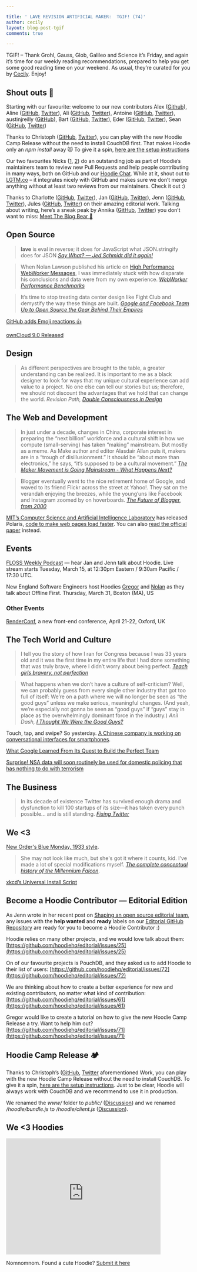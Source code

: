 ```yaml
---

title: ' LAVE REVISION ARTIFICIAL MAKER:  TGIF! (74)'
author: cecily
layout: blog-post-tgif
comments: true

---
```



TGIF! – Thank Grohl, Gauss, Glob, Galileo and Science it’s Friday, and again it’s time for our weekly reading recommendations, prepared to help you get some good reading time on your weekend. As usual, they’re curated for you by [Cecily](http://twitter.com/skeskali). Enjoy!

## Shout outs 📣

Starting with our favourite: welcome to our new contributors Alex ([Github](https://github.com/alexeyzab)), Aline ([GitHub](https://github.com/AlineBastos), [Twitter](https://twitter.com/AlineBastos)), Ali ([GitHub](https://github.com/alisabzevari), [Twitter](https://twitter.com/alisabzevari)), Antoine ([GitHub](https://github.com/antoinelyset), [Twitter](https://twitter.com/antoinelyset)), austinjreilly ([GitHub](https://github.com/austinjreilly)), Bart ([GitHub](https://github.com/bartw), [Twitter](https://twitter.com/BartWijnants)), Eder ([GitHub](https://github.com/ederribeiro), [Twitter](https://twitter.com/ApuSoft)), Sean ([GitHub](https://github.com/seanjohnite), [Twitter](https://twitter.com/seanjohnite))

Thanks to Christoph ([GitHub](https://github.com/christophwitzko), [Twitter](https://twitter.com/christophwitzko)), you can play with the new Hoodie Camp Release without the need to install CouchDB first. That makes Hoodie only an *npm install* away 😻 To give it a spin, [here are the setup instructions](https://github.com/hoodiehq/hoodie-app-tracker/tree/tent-pouchdb#setup)

Our two favourites Nicks ([1](https://github.com/hipsterbrown), [2](https://github.com/nickcolley)) do an outstanding job as part of Hoodie’s maintainers team to review new Pull Requests and help people contributing in many ways, both on GitHub and our [Hoodie Chat](http://hood.ie/chat/). While at it, shout out to [LGTM.co](https://lgtm.co/) – it integrates nicely with GitHub and makes sure we don’t merge anything without at least two reviews from our maintainers. Check it out :)

Thanks to Charlotte ([GitHub](github.com/Charlotteis), [Twitter](github.com/Charlotteis)), Jan ([GitHub](https://github.com/janl), [Twitter](https://twitter.com/janl)), Jenn ([GitHub](https://github.com/renrutnnej), [Twitter](https://twitter.com/jennwrites)), Jules ([GitHub](https://github.com/jo-porter), [Twitter](https://twitter.com/ExactlyJ)) on their amazing editorial work. Talking about writing, here’s a sneak peak by Annika ([GitHub](https://github.com/NeekyRabbit), [Twitter](https://twitter.com/NeekyRabbit)) you don’t want to miss: [Meet The Blog Bear 🐻](https://docs.google.com/document/d/1gJZnZxTYMRYek54O5xqeLK1NcIDSijTeO17eZ7Tikto/edit)


## Open Source

> **lave** is eval in reverse; it does for JavaScript what JSON.stringify does for JSON
<cite>[Say What? — Jed Schmidt did it again!](https://github.com/jed/lave)</cite>

> When Nolan Lawson published his article on [High Performance WebWorker Messages](http://nolanlawson.com/2016/02/29/high-performance-web-worker-messages/ "High-performance Web Worker messages | Read the Tea Leaves"), I was immediately stuck with how disparate his conclusions and data were from my own experience.
<cite>[WebWorker Performance Benchmarks](http://blog.isleofcode.com/webworker-performance-benchmarks-2/)</cite>

> It’s time to stop treating data center design like Fight Club and demystify the way these things are built. 
<cite>[Google and Facebook Team Up to Open Source the Gear Behind Their Empires](http://www.wired.com/2016/03/google-facebook-designing-open-source-data-center-gear-together/)</cite>

[GitHub adds Emoji reactions 👍](https://github.com/blog/2119-pull-request-and-issue-reactions)

[ownCloud 9.0 Released](https://owncloud.org/blog/owncloud-server-9-0-released/)

## Design

> As different perspectives are brought to the table, a greater understanding can be realized. It is important to me as a black designer to look for ways that my unique cultural experience can add value to a project. No one else can tell our stories but us; therefore, we should not discount the advantages that we hold that can change the world. 
<cite>Revision Path, [Double Consciousness in Design](http://revisionpath.com/double-consciousness-in-design/)</cite>

## The Web and Development

>In just under a decade, changes in China, corporate interest in preparing the “next billion” workforce and a cultural shift in how we compute (small-serving) has taken “making” mainstream. But mostly as a meme. As Make author and editor Alasdair Allan puts it, makers are in a “trough of disillusionment.” It should be “about more than electronics,” he says, “it’s supposed to be a cultural movement.”
<cite>[The Maker Movement is Going Mainstream - What Happens Next?](http://recode.net/2016/03/08/the-maker-movement-is-going-mainstream-what-happens-next/)</cite>

>Blogger eventually went to the nice retirement home of Google, and waved to its friend Flickr across the street at Yahoo!. They sat on the verandah enjoying the breezes, while the young’uns like Facebook and Instagram zoomed by on hoverboards.
<cite>[The Future of Blogger, from 2000](https://medium.com/@megnut/the-future-of-blogger-from-2000-7c3cca4440ca#.bz7vqsn91)</cite>

[MIT’s Computer Science and Artificial Intelligence Laboratory](https://www.csail.mit.edu) has released Polaris,  [code to make web pages load faster](http://gizmodo.com/new-mit-code-makes-web-pages-load-34-percent-faster-in-1763744831?utm_campaign=socialflow_io9_twitter&utm_source=io9_twitter&utm_medium=socialflow). You can also [read the official paper](http://mickens.seas.harvard.edu/files/mickens/files/polaris.pdf) instead.

## Events

[FLOSS Weekly Podcast](https://www.twit.tv/shows/floss-weekly) — hear Jan and Jenn talk about Hoodie. Live stream starts Tuesday, March 15, at 12:30pm Eastern / 9:30am Pacific / 17:30 UTC.

New England Software Engineers host Hoodies [Gregor](https://twitter.com/gr2m) and [Nolan](https://twitter.com/nolanlawson) as they talk about Offline First. Thursday, March 31, Boston (MA), US

### Other Events

[RenderConf](http://2016.render-conf.com/), a new front-end conference, April 21-22, Oxford, UK

## The Tech World and Culture

>I tell you the story of how I ran for Congress because I was 33 years old and it was the first time in my entire life that I had done something that was truly brave, where I didn’t worry about being perfect.
<cite>[Teach girls bravery, not perfection](http://www.ted.com/talks/reshma_saujani_teach_girls_bravery_not_perfection/transcript?language=en)</cite>

>What happens when we don’t have a culture of self-criticism? Well, we can probably guess from every single other industry that got too full of itself: We’re on a path where we will no longer be seen as “the good guys” unless we make serious, meaningful changes. (And yeah, we’re especially not gonna be seen as “good guys” if “guys” stay in place as the overwhelmingly dominant force in the industry.)
<cite>Anil Dash, [I Thought We Were the Good Guys?](https://medium.com/humane-tech/i-thought-we-re-the-good-guys-852ff9ebd246#.3r6qlcmnc)</cite>

Touch, tap, and swipe? So yesterday. [A Chinese company is working on conversational interfaces for smartphones](https://www.technologyreview.com/s/600766/10-breakthrough-technologies-2016-conversational-interfaces/).

[What Google Learned From Its Quest to Build the Perfect Team](http://www.nytimes.com/2016/02/28/magazine/what-google-learned-from-its-quest-to-build-the-perfect-team.html)

[Surprise! NSA data will soon routinely be used for domestic policing that has nothing to do with terrorism](https://www.washingtonpost.com/news/the-watch/wp/2016/03/10/surprise-nsa-data-will-soon-routinely-be-used-for-domestic-policing-that-has-nothing-to-do-with-terrorism/)


## The Business

> In its decade of existence Twitter has survived enough drama and dysfunction to kill 100 startups of its size—it has taken every punch possible... and is still standing.
<cite>[Fixing Twitter](http://fortune.com/fixing-twitter-jack-dorsey/)</cite>

## We <3

[New Order's Blue Monday, 1933 style](http://www.synthtopia.com/content/2016/03/07/orkestra-obsolete-performs-blue-monday-1933-style/). 

> She may not look like much, but she's got it where it counts, kid. I've made a lot of special modifications myself. 
<cite>[The complete conceptual history of the Millennium Falcon](http://kitbashed.com/blog/a-complete-history-of-the-millennium-falcon).</cite>

[xkcd’s Universal Install Script](http://xkcd.com/1654/)


## Become a Hoodie Contributor — Editorial Edition

As Jenn wrote in her recent post on [Shaping an open source editorial team](http://hood.ie/blog/shaping-an-open-source-editorial-team.html), any issues with the **help wanted** and **ready** labels on our [Editorial GitHub Repository](https://github.com/hoodiehq/editorial/issues?q=is%3Aopen+is%3Aissue+label%3A%22help+wanted%22+label%3Aready) are ready for you to become a Hoodie Contributor :)

Hoodie relies on many other projects, and we would love talk about them: [https://github.com/hoodiehq/editorial/issues/25](https://github.com/hoodiehq/editorial/issues/25)

On of our favourite projects is PouchDB, and they asked us to add Hoodie to their list of users: [https://github.com/hoodiehq/editorial/issues/72](https://github.com/hoodiehq/editorial/issues/72)

We are thinking about how to create a better experience for new and existing contributors, no matter what kind of contribution: [https://github.com/hoodiehq/editorial/issues/61](https://github.com/hoodiehq/editorial/issues/61)

Gregor would like to create a tutorial on how to give the new Hoodie Camp Release a try. Want to help him out? [https://github.com/hoodiehq/editorial/issues/71](https://github.com/hoodiehq/editorial/issues/71)

## Hoodie Camp Release 🏕

Thanks to Christoph’s ([GitHub](https://github.com/christophwitzko), [Twitter](https://twitter.com/christophwitzko) aforementioned Work, you can play with the new Hoodie Camp Release without the need to install CouchDB. To give it a spin, [here are the setup instructions](https://github.com/hoodiehq/hoodie-app-tracker/tree/tent-pouchdb#setup). Just to be clear, Hoodie will always work with CouchDB and we recommend to use it in production.

We renamed the *www/* folder to *public/* ([Discussion](https://github.com/hoodiehq/hoodie-server/issues/436)) and we renamed */hoodie/bundle.js* to */hoodie/client.js* ([Discussion](https://github.com/hoodiehq/discussion/issues/89)).

## We <3 Hoodies
 
<iframe width="420" height="315" src="https://www.youtube.com/embed/vefA8fwBbMY" frameborder="0" allowfullscreen></iframe>
 
Nomnomnom. Found a cute Hoodie? [Submit it here](http://meetthehoodies.tumblr.com/submit)
